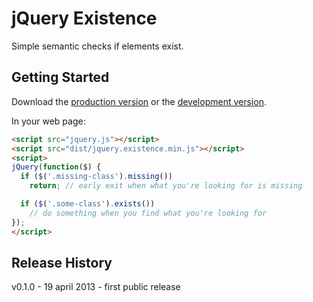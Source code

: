 # jQuery Existence

Simple semantic checks if elements exist.

## Getting Started
Download the [production version][min] or the [development version][max].

[min]: https://raw.github.com/seriema/jquery.existence/master/dist/jquery.existence.min.js
[max]: https://raw.github.com/seriema/jquery.existence/master/dist/jquery.existence.js

In your web page:

```html
<script src="jquery.js"></script>
<script src="dist/jquery.existence.min.js"></script>
<script>
jQuery(function($) {
  if ($('.missing-class').missing())
    return; // early exit when what you're looking for is missing

  if ($('.some-class').exists())
    // do something when you find what you're looking for
});
</script>
```

## Release History
v0.1.0 - 19 april 2013 - first public release